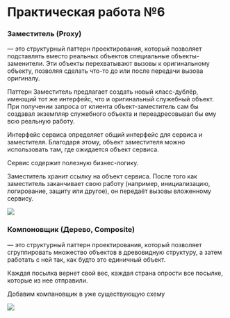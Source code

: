 # Практическая работа №6

### Заместитель (Proxy)
— это структурный паттерн проектирования, который позволяет подставлять вместо
реальных объектов специальные объекты-заменители. Эти объекты перехватывают вызовы к
оригинальному объекту, позволяя сделать что-то до или после передачи вызова оригиналу.

Паттерн Заместитель предлагает создать новый класс-дублёр, имеющий тот же интерфейс, что и
оригинальный служебный объект. При получении запроса от клиента объект-заместитель сам бы
создавал экземпляр служебного объекта и переадресовывал бы ему всю реальную работу.


Интерфейс сервиса определяет общий интерфейс для сервиса и заместителя. Благодаря
этому, объект заместителя можно использовать там, где ожидается объект сервиса.

Сервис содержит полезную бизнес-логику.

Заместитель хранит ссылку на объект сервиса. После того как заместитель заканчивает
свою работу (например, инициализацию, логирование, защиту или другое), он передаёт
вызовы вложенному сервису.

![](https://github.com/anyam/TMP/blob/main/lab_6/proxy.png)

### Компоновщик (Дерево, Composite)
— это структурный паттерн проектирования, который позволяет сгруппировать
множество объектов в древовидную структуру, а затем работать с ней так, как будто это
единичный объект.


Каждая посылка вернет свой вес, каждая страна опрости все посылке, которые из нее отправили.

Добавим компановщик в уже существующую схему


![](https://github.com/anyam/TMP/blob/main/lab_6/composite.png)
